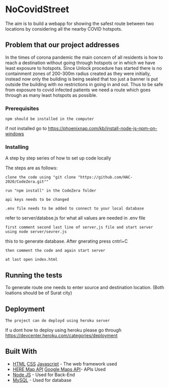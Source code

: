 # NoCovidStreet

The aim is to build a webapp for showing the safest route between two locations by considering all the nearby COVID hotspots.

## Problem that our project addresses

In the times of corona pandemic the main concern of all residents is how to reach a destination without going through hotspots or in which we have least exposure to hotspots.
Since Unlock procedure has started there is no containment zones of 200-300m radius created as they were initially, instead now only the building is being sealed that too just a banner is put outside the building with no restrictions in going in and out.
Thus to be safe from exposure to covid infected patients we need a route which goes through as many least hotspots as possible.

### Prerequisites
  ```
  npm should be installed in the computer
  ```
  if not installed go to https://phoenixnap.com/kb/install-node-js-npm-on-windows

### Installing

A step by step series of how to set up code locally

The steps are as follows:

```
clone the code using "git clone "https://github.com/HAC-2020/CodeZera.git""
```

```
run "npm install" in the CodeZera folder
```
```
api keys needs to be changed
```
```
.env file needs to be added to connect to your local database 
```
refer to server/databse.js for what all values are needed in .env file

```
first comment second last line of server,js file and start server using node server/sevrer.js
```
this to to generate database. After gnerating press cntrl+C
```
then comment the code and again start server
```
```
at last open index.html
```
## Running the tests

To generate route one needs to enter source and destination location. (Both loations should be of Surat city)

## Deployment
```
The project can de deployd using heroku server
```
If u dont how to deploy using heroku please go through https://devcenter.heroku.com/categories/deployment


## Built With

* [HTML](https://www.w3schools.com/html/) [CSS](https://www.w3schools.com/css/) [Javascript](https://www.javascript.com/) - The web framework used
* [HERE Map API](https://developer.here.com/) [Google Maps API](https://developers.google.com/maps/documentation)- APIs Used
* [Node JS](https://nodejs.org/) - Used for Back-End
* [MySQL](https://www.mysql.com/) - Used for database

